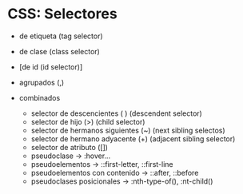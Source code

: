 # CSS: Selectores #

- de etiqueta (tag selector)
- de clase (class selector)
- [de id (id selector)]

- agrupados (,)
- combinados
    - selector de descencientes ( ) (descendent selector)
    - selector de hijo (>) (child selector)
    - selector de hermanos siguientes (~) (next sibling selectos)
    - selector de hermano adyacente (+) (adjacent sibling selector)
    - selector de atributo ([])
    - pseudoclase -> :hover...
    - pseudoelementos -> ::first-letter, ::first-line
    - pseudoelementos con contenido -> ::after, ::before
    - pseudoclases posicionales -> :nth-type-of(), :nt-child()